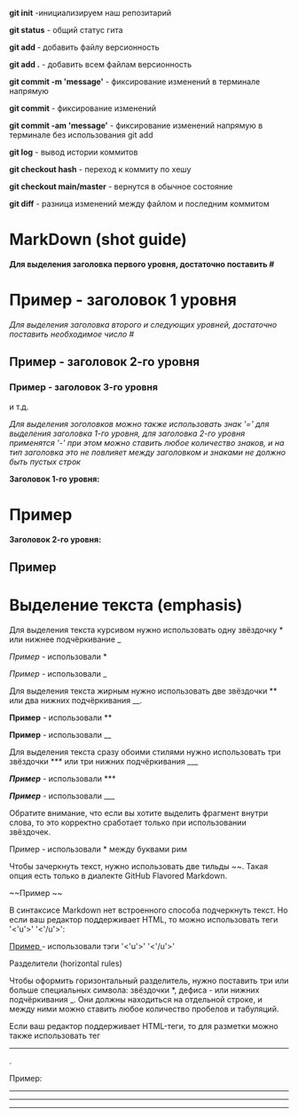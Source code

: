**git init** -инициализируем наш репозитарий

**git status** - общий статус гита

**git add <file name>** - добавить файлу версионность

**git add .** - добавить всем файлам версионность

**git commit -m 'message'** - фиксирование изменений в терминале напрямую

**git commit** - фиксирование изменений

**git commit -am 'message'** - фиксирование изменений напрямую в терминале без использования git add

**git log** - вывод истории коммитов

**git checkout hash** - переход к коммиту по хешу

**git checkout main/master** - вернутся в обычное состояние

**git diff** - разница изменений между файлом и последним коммитом

# MarkDown (shot guide)

**Для выделения заголовка первого уровня, достаточно поставить #**
# Пример - заголовок 1 уровня
*Для выделения заголовка второго и следующих уровней, достаточно поставить необходимое число #*
## Пример - заголовок 2-го уровня
### Пример - заголовок 3-го уровня
и т.д.

*Для выделения зоголовков можно также использовать знак '=' для выделения заголовка 1-го уровня, для заголовка 2-го уровня применятся '-' при этом можно ставить любое количество знаков, и на тип заголовка это не повлияет между заголовком и знаками не должно быть пустых строк*

**Заголовок 1-го уровня:**

Пример
=

**Заголовок 2-го уровня:**

Пример
-

Выделение текста (emphasis)
=

Для выделения текста курсивом нужно использовать одну звёздочку * или нижнее подчёркивание _

*Пример* - использовали *

_Пример_ - использовали _

Для выделения текста жирным нужно использовать две звёздочки ** или два нижних подчёркивания __.

**Пример** - использовали **

__Пример__ - использовали __

Для выделения текста сразу обоими стилями нужно использовать три звёздочки *** или три нижних подчёркивания ___

***Пример*** - использовали ***

___Пример___ - использовали ___

Обратите внимание, что если вы хотите выделить фрагмент внутри слова, то это корректно сработает только при использовании звёздочек.

П*рим*ер - использовали * между буквами рим

Чтобы зачеркнуть текст, нужно использовать две тильды ~~. Такая опция есть только в диалекте GitHub Flavored Markdown.

~~Пример ~~ 

В синтаксисе Markdown нет встроенного способа подчеркнуть текст. Но если ваш редактор поддерживает HTML, то можно использовать теги '<'u'>' '<'/u'>':

<u> Пример </u> - использовали тэги '<'u'>' '<'/u'>'

Разделители (horizontal rules)

Чтобы оформить горизонтальный разделитель, нужно поставить три или больше специальных символа: звёздочки *, дефиса - или нижних подчёркивания _. Они должны находиться на отдельной строке, и между ними можно ставить любое количество пробелов и табуляций.

Если ваш редактор поддерживает HTML-теги, то для разметки можно также использовать тег <hr>.

Пример:
***
___
*   ***

                
